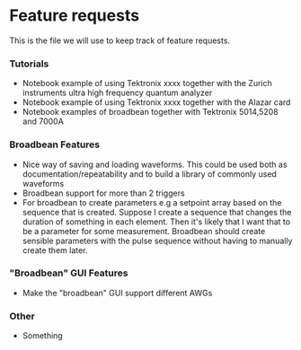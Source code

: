 # Feature requests

This is the file we will use to keep track of feature requests. 

### Tutorials
* Notebook example of using Tektronix xxxx together with the Zurich instruments ultra high frequency quantum analyzer
* Notebook example of using Tektronix xxxx together with the Alazar card 
* Notebook examples of broadbean together with Tektronix 5014,5208 and 7000A 

### Broadbean Features
* Nice way of saving and loading waveforms. This could be used both as documentation/repeatability and to build a library of commonly used waveforms
* Broadbean support for more than 2 triggers
* For broadbean to create parameters e.g a setpoint array based on the sequence that is created. Suppose I create a sequence that changes the duration of something in each element. Then it's likely that I want that to be a parameter for some measurement. Broadbean should create sensible parameters with the pulse sequence without having to manually create them later.

### "Broadbean" GUI Features
* Make the "broadbean" GUI support different AWGs


### Other
* Something   
